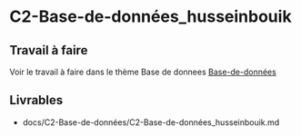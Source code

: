 
# C2-Base-de-données_husseinbouik

## Travail à faire
Voir le travail à faire dans le thème Base de donnees 
[Base-de-données](https://github.com/solicoders/evaluation/issues/6)

## Livrables
- docs/C2-Base-de-données/C2-Base-de-données_husseinbouik.md 
 
